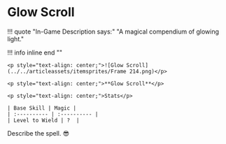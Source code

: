 # Glow Scroll

!!! quote "In-Game Description says:"
    "A magical compendium of glowing light."

!!! info inline end ""

    <p style="text-align: center;">![Glow Scroll](../../articleassets/itemsprites/Frame 214.png)</p>

    <p style="text-align: center;">**Glow Scroll**</p>

    <p style="text-align: center;">Stats</p>

    | Base Skill | Magic |
    | :---------- | :---------- |
    | Level to Wield | ?  |

Describe the spell. :sunglasses: